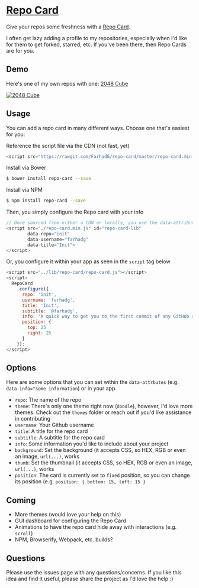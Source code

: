<a target="_blank" href="http://farhadg.github.io/repo-card/">Repo Card</a>
===========================================================================

Give your repos some freshness with a <a target="_blank" href="http://farhadg.github.io/repo-card/">Repo Card</a>.

I often get lazy adding a profile to my repositories, especially when I'd like for them to get forked, starred, etc. 
If you've been there, then Repo Cards are for you.

## Demo

Here's one of my own repos with one: <a target="_blank" href="http://farhadg.github.io/2048-cube/dist/">2048 Cube</a>

<a href="http://farhadg.github.io/2048-cube/dist/" target="_blank"><img src="http://i63.tinypic.com/x3tu6g.jpg" border="0" alt="2048 Cube"></a>

## Usage

You can add a repo card in many different ways. Choose one that's easiest for you:

Reference the script file via the CDN (not fast, yet)
```javascript
<script src="https://rawgit.com/FarhadG/repo-card/master/repo-card.min.js"></script>
```

Install via Bower
```bash
$ bower install repo-card --save
```

Install via NPM 
```bash
$ npm install repo-card --save
```

Then, you simply configure the Repo card with your info
```javascript
// Once sourced from either a CDN or locally, you use the data-attributes to configure the repo card
<script src="./repo-card.min.js" id="repo-card-lib"
        data-repo="init"
        data-username="farhadg"
        data-title="Init">
</script>
```

Or, you configure it within your app as seen in the `script` tag below
```javascript
<script src="../lib/repo-card/repo-card.js"></script>
<script>
  RepoCard
    .configure({
      repo: 'init',
      username: 'farhadg',
      title: 'Init',
      subtitle: '@farhadg',
      info: 'A quick way to get you to the first commit of any GitHub repo (tracks branches too)',
      position: {
        top: 25
        right: 25
      }
    });
</script>
```

## Options

Here are some options that you can set within the `data-attrbutes` (e.g. `data-info="some information`) or in your app.

- `repo`: The name of the repo 
- `theme`: There's only one theme right now (`doodle`), however, I'd love more themes. Check out the `themes` folder or reach out if you'd like assistance in contributing
- `username`: Your Github username
- `title`: A title for the repo card
- `subtitle`: A subtitle for the repo card
- `info`: Some information you'd like to include about your project
- `background`: Set the background (it accepts CSS, so HEX, RGB or even an image, `url(...)`, works
- `thumb`: Set the thumbnail (it accepts CSS, so HEX, RGB or even an image, `url(...)`, works
- `position`: The card is currently set to `fixed` position, so you can change its position (e.g. `position: { bottom: 15, left: 15 }`


## Coming

- More themes (would love your help on this)
- GUI dashboard for configuring the Repo Card
- Animations to have the repo card hide away with interactions (e.g. `scroll`)
- NPM, Browserify, Webpack, etc. builds?


## Questions

Please use the issues page with any questions/concerns. If you like this idea and find it useful, please share the project as I'd love the help :) 